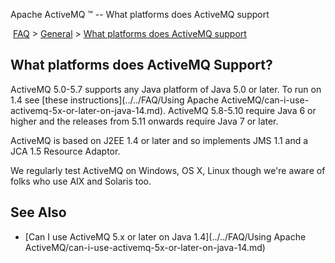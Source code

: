 Apache ActiveMQ ™ -- What platforms does ActiveMQ support 

 [FAQ](/FAQ/index.md) > [General](../../FAQ/general.md) > [What platforms does ActiveMQ support](/FAQ/General/what-platforms-does-activemq-Community/support.md)


What platforms does ActiveMQ Support?
-------------------------------------

ActiveMQ 5.0-5.7 supports any Java platform of Java 5.0 or later. To run on 1.4 see [these instructions](../../FAQ/Using Apache ActiveMQ/can-i-use-activemq-5x-or-later-on-java-14.md). ActiveMQ 5.8-5.10 require Java 6 or higher and the releases from 5.11 onwards require Java 7 or later. 

ActiveMQ is based on J2EE 1.4 or later and so implements JMS 1.1 and a JCA 1.5 Resource Adaptor.

We regularly test ActiveMQ on Windows, OS X, Linux though we're aware of folks who use AIX and Solaris too.

See Also
--------

*   [Can I use ActiveMQ 5.x or later on Java 1.4](../../FAQ/Using Apache ActiveMQ/can-i-use-activemq-5x-or-later-on-java-14.md)

